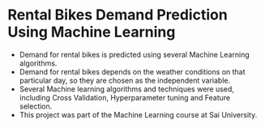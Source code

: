 # Rental Bikes Demand Prediction Using Machine Learning
- Demand for rental bikes is predicted using several Machine Learning algorithms.
- Demand for rental bikes depends on the weather conditions on that particular day, so they are chosen as the independent variable.
- Several Machine learning algorithms and techniques were used, including Cross Validation, Hyperparameter tuning and Feature selection.
- This project was part of the Machine Learning course at Sai University.
